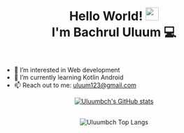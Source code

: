 
<h1 align="center">Hello World! <img src="https://raw.githubusercontent.com/MartinHeinz/MartinHeinz/master/wave.gif" width="30px">
  <br> I'm Bachrul Uluum 💻</h1>

<br>

- 👀 I’m interested in Web development
- 🌱 I’m currently learning Kotlin Android
- 📫 Reach out to me: uluum123@gmail.com
<div align="center">

[![Uluumbch's GitHub stats](https://github-readme-stats.vercel.app/api?username=uluumbch&theme=tokyonight&show_icons=true)](https://github.com/anuraghazra/github-readme-stats)
 
<br> ![Uluumbch Top Langs](https://github-readme-stats.vercel.app/api/top-langs/?username=uluumbch&layout=compact&theme=tokyonight)

</div>
<!---
uluumbch/uluumbch is a ✨ special ✨ repository because its `README.md` (this file) appears on your GitHub profile.
You can click the Preview link to take a look at your changes.
--->
